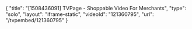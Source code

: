 {
    "title": "[1508436091] TVPage - Shoppable Video For Merchants",
    "type": "solo",
    "layout": "iframe-static",
    "videoId": "121360795",
    "url": "\/tvpembed\/121360795"
}